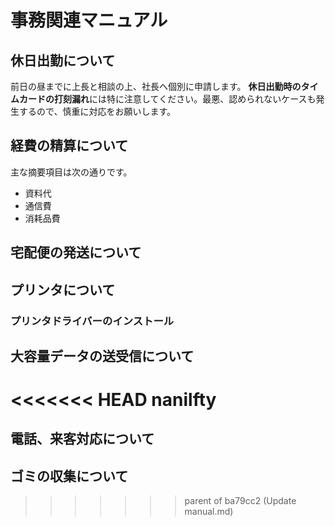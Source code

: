 # 事務関連マニュアル
## 休日出勤について
前日の昼までに上長と相談の上、社長へ個別に申請します。
**休日出勤時のタイムカードの打刻漏れ**には特に注意してください。最悪、認められないケースも発生するので、慎重に対応をお願いします。
## 経費の精算について
主な摘要項目は次の通りです。
 - 資料代
 - 通信費
 - 消耗品費
## 宅配便の発送について
## プリンタについて
### プリンタドライバーのインストール
## 大容量データの送受信について
<<<<<<< HEAD
nanilfty
=======
## 電話、来客対応について
## ゴミの収集について
>>>>>>> parent of ba79cc2 (Update manual.md)
